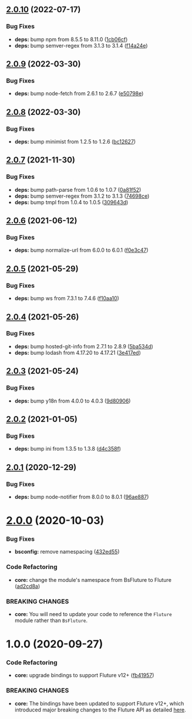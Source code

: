 ## [2.0.10](https://github.com/benadamstyles/bs-fluture/compare/v2.0.9...v2.0.10) (2022-07-17)


### Bug Fixes

* **deps:** bump npm from 8.5.5 to 8.11.0 ([1cb06cf](https://github.com/benadamstyles/bs-fluture/commit/1cb06cf2914ad1df60a96beeae7ab54ab1ab066d))
* **deps:** bump semver-regex from 3.1.3 to 3.1.4 ([f14a24e](https://github.com/benadamstyles/bs-fluture/commit/f14a24e2dc99762581498eb9a94ca1c5a6e8068a))

## [2.0.9](https://github.com/benadamstyles/bs-fluture/compare/v2.0.8...v2.0.9) (2022-03-30)


### Bug Fixes

* **deps:** bump node-fetch from 2.6.1 to 2.6.7 ([e50798e](https://github.com/benadamstyles/bs-fluture/commit/e50798eeb17317b89b99863bc155fa5cad84f93e))

## [2.0.8](https://github.com/benadamstyles/bs-fluture/compare/v2.0.7...v2.0.8) (2022-03-30)


### Bug Fixes

* **deps:** bump minimist from 1.2.5 to 1.2.6 ([bc12627](https://github.com/benadamstyles/bs-fluture/commit/bc12627cb783f0c39fffec8e6c961a0b014eff78))

## [2.0.7](https://github.com/benadamstyles/bs-fluture/compare/v2.0.6...v2.0.7) (2021-11-30)


### Bug Fixes

* **deps:** bump path-parse from 1.0.6 to 1.0.7 ([0a81f52](https://github.com/benadamstyles/bs-fluture/commit/0a81f52f59e406b063286f8f3d3232ad032acdaf))
* **deps:** bump semver-regex from 3.1.2 to 3.1.3 ([74698ce](https://github.com/benadamstyles/bs-fluture/commit/74698ce71134cf31667b50fb198c5c5563a8594a))
* **deps:** bump tmpl from 1.0.4 to 1.0.5 ([309643d](https://github.com/benadamstyles/bs-fluture/commit/309643daa6e6898815705f0cc9cb072c3d1f9c62))

## [2.0.6](https://github.com/benadamstyles/bs-fluture/compare/v2.0.5...v2.0.6) (2021-06-12)


### Bug Fixes

* **deps:** bump normalize-url from 6.0.0 to 6.0.1 ([f0e3c47](https://github.com/benadamstyles/bs-fluture/commit/f0e3c475ab080de8b6c9275badcd4434b95e13c6))

## [2.0.5](https://github.com/benadamstyles/bs-fluture/compare/v2.0.4...v2.0.5) (2021-05-29)


### Bug Fixes

* **deps:** bump ws from 7.3.1 to 7.4.6 ([f10aa10](https://github.com/benadamstyles/bs-fluture/commit/f10aa107de2117f06c096180a71c5e9e067de033))

## [2.0.4](https://github.com/benadamstyles/bs-fluture/compare/v2.0.3...v2.0.4) (2021-05-26)


### Bug Fixes

* **deps:** bump hosted-git-info from 2.7.1 to 2.8.9 ([5ba534d](https://github.com/benadamstyles/bs-fluture/commit/5ba534d712d32e975bffb19e7bb53302367a237a))
* **deps:** bump lodash from 4.17.20 to 4.17.21 ([3e417ed](https://github.com/benadamstyles/bs-fluture/commit/3e417edd39fe9436bcc0ddc82227e460735e7027))

## [2.0.3](https://github.com/benadamstyles/bs-fluture/compare/v2.0.2...v2.0.3) (2021-05-24)


### Bug Fixes

* **deps:** bump y18n from 4.0.0 to 4.0.3 ([9d80906](https://github.com/benadamstyles/bs-fluture/commit/9d80906a02e56adafcbf2fb8e49db20d6eb84b21))

## [2.0.2](https://github.com/benadamstyles/bs-fluture/compare/v2.0.1...v2.0.2) (2021-01-05)


### Bug Fixes

* **deps:** bump ini from 1.3.5 to 1.3.8 ([d4c358f](https://github.com/benadamstyles/bs-fluture/commit/d4c358f0a874bd886c6458a6ac83d3277ecbd14e))

## [2.0.1](https://github.com/benadamstyles/bs-fluture/compare/v2.0.0...v2.0.1) (2020-12-29)


### Bug Fixes

* **deps:** bump node-notifier from 8.0.0 to 8.0.1 ([96ae887](https://github.com/benadamstyles/bs-fluture/commit/96ae8877bccb65d1d68bc8f4fea9050b6e0f9ad8))

# [2.0.0](https://github.com/benadamstyles/bs-fluture/compare/v1.0.0...v2.0.0) (2020-10-03)


### Bug Fixes

* **bsconfig:** remove namespacing ([432ed55](https://github.com/benadamstyles/bs-fluture/commit/432ed55b2048b172fde6ab407d0cfbe862fa7aad))


### Code Refactoring

* **core:** change the module's namespace from BsFluture to Fluture ([ad2cd8a](https://github.com/benadamstyles/bs-fluture/commit/ad2cd8a270440092e6fa17cfed088b8578b4f873))


### BREAKING CHANGES

* **core:** You will need to update your code to reference the `Fluture` module rather than `BsFluture`.

# 1.0.0 (2020-09-27)


### Code Refactoring

* **core:** upgrade bindings to support Fluture v12+ ([fb41957](https://github.com/benadamstyles/bs-fluture/commit/fb41957))


### BREAKING CHANGES

* **core:** The bindings have been updated to support Fluture v12+, which introduced major breaking changes to the Fluture API as detailed [here](https://gist.github.com/Avaq/ee2c6c819db4c37258e9a226e6380a38#functions-use-simple-currying).
